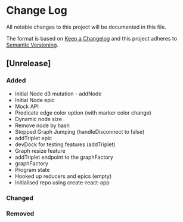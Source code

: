 # Change Log

All notable changes to this project will be documented in this file.

The format is based on [Keep a Changelog](http://keepachangelog.com/)
and this project adheres to [Semantic Versioning](http://semver.org/).

## [Unrelease]

### Added

 - Initial Node d3 mutation - addNode
 - Initial Node epic
 - Mock API 
 - Predicate edge color option (with marker color change)
 - Dynamic node size
 - Remove node by hash
 - Stopped Graph Jumping (handleDisconnect to false)
 - addTriplet epic
 - devDock for testing features (addTriplet)
 - Graph resize feature
 - addTriplet endpoint to the graphFactory
 - graphFactory
 - Program state
 - Hooked up reducers and epics (empty)
 - Initialised repo using create-react-app

### Changed

### Removed